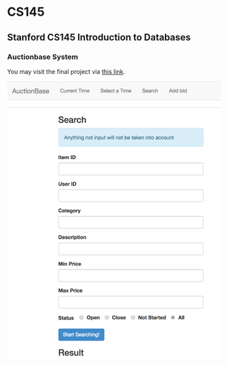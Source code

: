 # CS145
## Stanford CS145 Introduction to Databases
### Auctionbase System
You may visit the final project via [this link](http://web.stanford.edu/~zhangrao/cgi-bin/auctionbase.py/search).

<img src="pic/AuctionBase.png" width="500" alt="AuctionBase"/>
